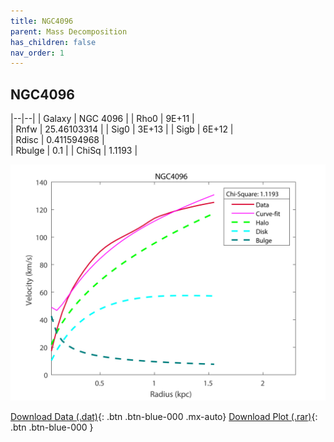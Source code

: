 ```yaml
---
title: NGC4096
parent: Mass Decomposition
has_children: false
nav_order: 1
---
```


## NGC4096

|--|--|
| Galaxy    | NGC 4096	 |
| Rho0     |	9E+11		   |   
| Rnfw  | 25.46103314	  |
| Sig0     | 3E+13		 |
| Sigb     | 6E+12		|  
| Rdisc  | 0.411594968		|   
| Rbulge      | 0.1	 | 
| ChiSq | 1.1193 |

![](/assets/plot/NGC4096.jpg)

[Download Data (.dat)](https://raw.githubusercontent.com/adhitya-spas/Database/gh-pages/assets/data/NGC4096.dat){: .btn .btn-blue-000 .mx-auto}
[Download Plot (.rar)](https://github.com/adhitya-spas/Database/blob/gh-pages/assets/plot/NGC4096.rar?raw=true){: .btn .btn-blue-000 }
